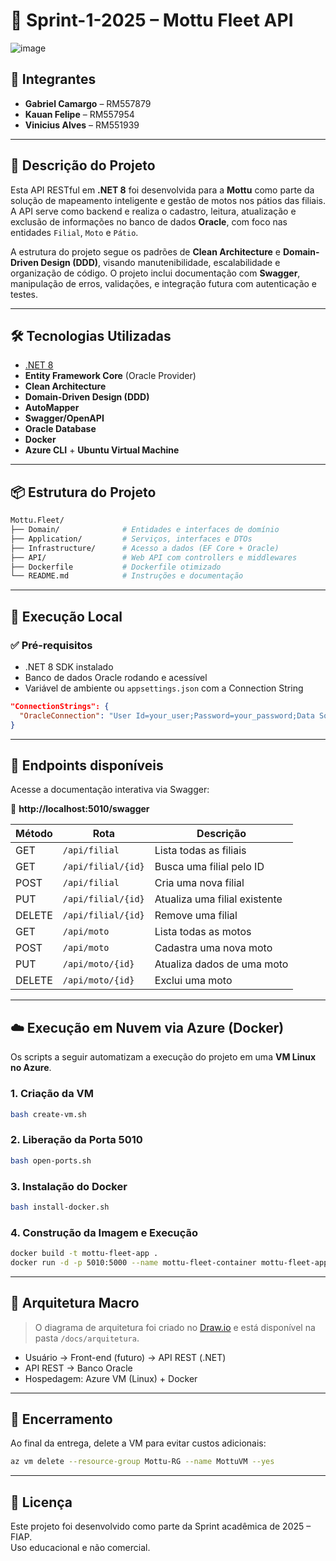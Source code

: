 # 🚀 Sprint-1-2025 – Mottu Fleet API

![image](https://github.com/user-attachments/assets/6335eded-1ce5-41f1-8fbd-7921804f3f67)

## 👥 Integrantes

- **Gabriel Camargo** – RM557879  
- **Kauan Felipe** – RM557954  
- **Vinicius Alves** – RM551939

---

## 📌 Descrição do Projeto

Esta API RESTful em **.NET 8** foi desenvolvida para a **Mottu** como parte da solução de mapeamento inteligente e gestão de motos nos pátios das filiais. A API serve como backend e realiza o cadastro, leitura, atualização e exclusão de informações no banco de dados **Oracle**, com foco nas entidades `Filial`, `Moto` e `Pátio`.

A estrutura do projeto segue os padrões de **Clean Architecture** e **Domain-Driven Design (DDD)**, visando manutenibilidade, escalabilidade e organização de código. O projeto inclui documentação com **Swagger**, manipulação de erros, validações, e integração futura com autenticação e testes.

---

## 🛠️ Tecnologias Utilizadas

- [.NET 8](https://dotnet.microsoft.com/en-us/download/dotnet/8.0)
- **Entity Framework Core** (Oracle Provider)
- **Clean Architecture**
- **Domain-Driven Design (DDD)**
- **AutoMapper**
- **Swagger/OpenAPI**
- **Oracle Database**
- **Docker**
- **Azure CLI** + **Ubuntu Virtual Machine**

---

## 📦 Estrutura do Projeto

```bash
Mottu.Fleet/
├── Domain/              # Entidades e interfaces de domínio
├── Application/         # Serviços, interfaces e DTOs
├── Infrastructure/      # Acesso a dados (EF Core + Oracle)
├── API/                 # Web API com controllers e middlewares
├── Dockerfile           # Dockerfile otimizado
└── README.md            # Instruções e documentação
```

---

## 🚀 Execução Local

### ✅ Pré-requisitos

- .NET 8 SDK instalado  
- Banco de dados Oracle rodando e acessível  
- Variável de ambiente ou `appsettings.json` com a Connection String

```json
"ConnectionStrings": {
  "OracleConnection": "User Id=your_user;Password=your_password;Data Source=your_datasource"
}
```

---

## 🧪 Endpoints disponíveis

Acesse a documentação interativa via Swagger:

📍 **http://localhost:5010/swagger**

| Método | Rota                 | Descrição                         |
|--------|----------------------|----------------------------------|
| GET    | `/api/filial`        | Lista todas as filiais           |
| GET    | `/api/filial/{id}`   | Busca uma filial pelo ID         |
| POST   | `/api/filial`        | Cria uma nova filial             |
| PUT    | `/api/filial/{id}`   | Atualiza uma filial existente    |
| DELETE | `/api/filial/{id}`   | Remove uma filial                |
| GET    | `/api/moto`          | Lista todas as motos             |
| POST   | `/api/moto`          | Cadastra uma nova moto           |
| PUT    | `/api/moto/{id}`     | Atualiza dados de uma moto       |
| DELETE | `/api/moto/{id}`     | Exclui uma moto                  |

---

## ☁️ Execução em Nuvem via Azure (Docker)

Os scripts a seguir automatizam a execução do projeto em uma **VM Linux no Azure**.

### 1. Criação da VM

```bash
bash create-vm.sh
```

### 2. Liberação da Porta 5010

```bash
bash open-ports.sh
```

### 3. Instalação do Docker

```bash
bash install-docker.sh
```

### 4. Construção da Imagem e Execução

```bash
docker build -t mottu-fleet-app .
docker run -d -p 5010:5000 --name mottu-fleet-container mottu-fleet-app
```

---

## 🧭 Arquitetura Macro

> O diagrama de arquitetura foi criado no [Draw.io](https://draw.io) e está disponível na pasta `/docs/arquitetura`.

- Usuário → Front-end (futuro) → API REST (.NET)  
- API REST → Banco Oracle  
- Hospedagem: Azure VM (Linux) + Docker  

---

## 🧹 Encerramento

Ao final da entrega, delete a VM para evitar custos adicionais:

```bash
az vm delete --resource-group Mottu-RG --name MottuVM --yes
```

---

## 📄 Licença

Este projeto foi desenvolvido como parte da Sprint acadêmica de 2025 – FIAP.  
Uso educacional e não comercial.
